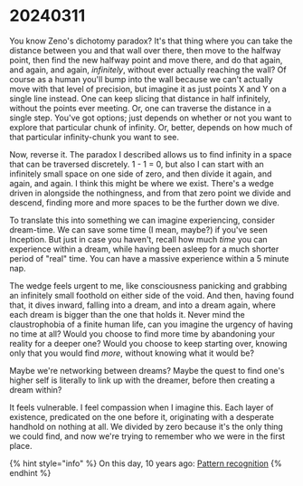 # 20240311

You know Zeno's dichotomy paradox? It's that thing where you can take the distance between you and that wall over there, then move to the halfway point, then find the new halfway point and move there, and do that again, and again, and again, _infinitely_, without ever actually reaching the wall? Of course as a human you'll bump into the wall because we can't actually move with that level of precision, but imagine it as just points X and Y on a single line instead. One can keep slicing that distance in half infinitely, without the points ever meeting. Or, one can traverse the distance in a single step. You've got options; just depends on whether or not you want to explore that particular chunk of infinity. Or, better, depends on how much of that particular infinity-chunk you want to see.

Now, reverse it. The paradox I described allows us to find infinity in a space that can be traversed discretely. 1 - 1 = 0, but also I can start with an infinitely small space on one side of zero, and then divide it again, and again, and again. I think this might be where we exist. There's a wedge driven in alongside the nothingness, and from that zero point we divide and descend, finding more and more spaces to be the further down we dive.

To translate this into something we can imagine experiencing, consider dream-time. We can save some time (I mean, maybe?) if you've seen Inception. But just in case you haven't, recall how much _time_ you can experience within a dream, while having been asleep for a much shorter period of "real" time. You can have a massive experience within a 5 minute nap.

The wedge feels urgent to me, like consciousness panicking and grabbing an infinitely small foothold on either side of the void. And then, having found that, it dives inward, falling into a dream, and into a dream again, where each dream is bigger than the one that holds it. Never mind the claustrophobia of a finite human life, can you imagine the urgency of having no time at all? Would you choose to find more time by abandoning your reality for a deeper one? Would you choose to keep starting over, knowing only that you would find _more_, without knowing what it would be?

Maybe we're networking between dreams? Maybe the quest to find one's higher self is literally to link up with the dreamer, before then creating a dream within?

It feels vulnerable. I feel compassion when I imagine this. Each layer of existence, predicated on the one before it, originating with a desperate handhold on nothing at all. We divided by zero because it's the only thing we could find, and now we're trying to remember who we were in the first place.

{% hint style="info" %}
On this day, 10 years ago: [Pattern recognition](../../2014/pattern-recognition.md)
{% endhint %}

